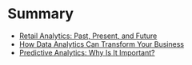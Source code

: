 # Summary

* [Retail Analytics: Past, Present, and Future](retail-analytics-past-present-and-future.md)
* [How Data Analytics Can Transform Your Business](how-data-analytics-can-transform-your-business.md)
* [Predictive Analytics: Why Is It Important?](predictive-analytics-why-is-it-important.md)
